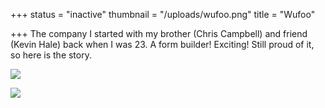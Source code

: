 +++
status = "inactive"
thumbnail = "/uploads/wufoo.png"
title = "Wufoo"

+++
The company I started with my brother (Chris Campbell) and friend (Kevin Hale) back when I was 23. A form builder! Exciting! Still proud of it, so here is the story.

<!--more-->

![](/uploads/wufoo1.png)

![](/uploads/wufoo2.png)